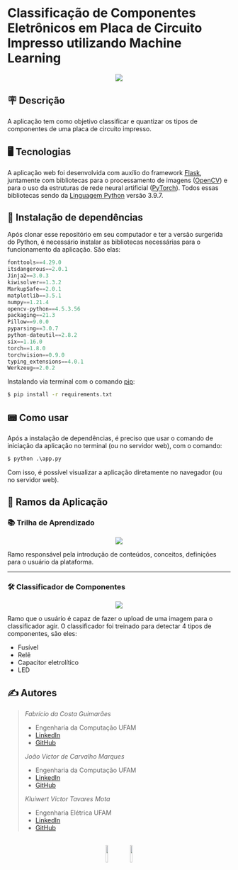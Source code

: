 # Classificação de Componentes Eletrônicos em Placa de Circuito Impresso utilizando Machine Learning

<p align="center">
  <img src="https://user-images.githubusercontent.com/65060013/153782146-1fd45186-119c-47f7-9f10-44bd09e5a0b0.gif">
</p>

## 🪧 Descrição


A aplicação tem como objetivo classificar e quantizar os tipos de componentes de uma placa de circuito impresso.

## 🖥️ Tecnologias


A aplicação web foi desenvolvida com auxílio do framework [Flask](https://flask.palletsprojects.com/en/2.0.x/), juntamente com bibliotecas para o processamento de imagens ([OpenCV](https://opencv.org/)) e para o uso da estruturas de rede neural artificial ([PyTorch](https://pytorch.org/)). Todos essas bibliotecas sendo da [Linguagem Python](https://www.python.org/) versão 3.9.7.

## 🧾 Instalação de dependências


Após clonar esse repositório em seu computador e ter a versão surgerida do Python, é necessário instalar as bibliotecas necessárias para o funcionamento da aplicação. São elas: 

```python
fonttools==4.29.0
itsdangerous==2.0.1
Jinja2==3.0.3
kiwisolver==1.3.2
MarkupSafe==2.0.1
matplotlib==3.5.1
numpy==1.21.4
opencv-python==4.5.3.56
packaging==21.3
Pillow==9.0.0
pyparsing==3.0.7
python-dateutil==2.8.2
six==1.16.0
torch==1.8.0
torchvision==0.9.0
typing_extensions==4.0.1
Werkzeug==2.0.2
```

Instalando via terminal com o comando [pip](https://pypi.org/project/pip/):

```bash
$ pip install -r requirements.txt
```


## 📟 Como usar


Após a instalação de dependências, é preciso que usar o comando de iniciação da aplicação no terminal (ou no servidor web), com o comando:

```python
$ python .\app.py
```

Com isso, é possível visualizar a aplicação diretamente no navegador (ou no servidor web).

## 🌳 Ramos da Aplicação

### 📚 Trilha de Aprendizado


<p align="center">
  <img src="https://user-images.githubusercontent.com/65060013/153949876-bc58cecd-b0a1-4eb5-9977-c5dfbdc431ba.gif">
</p>



Ramo responsável pela introdução de conteúdos, conceitos, definições para o usuário da plataforma.


<hr>

### 🛠️ Classificador de Componentes


<p align="center">
  <img src="https://user-images.githubusercontent.com/65060013/153951837-932adc0b-93b7-48a5-947b-2e7befb3290f.gif">
</p>


Ramo que o usuário é capaz de fazer o upload de uma imagem para o classificador agir. O classificador foi treinado para detectar 4 tipos de componentes, são eles:

- Fusível
- Relê
- Capacitor eletrolítico
- LED

## ✍️ Autores



> *Fabrício da Costa Guimarães* 
> - Engenharia da Computação UFAM 
> - <a href="https://www.linkedin.com/in/abriciof/" target="_blank"> LinkedIn </a> 
> - <a href="https://github.com/abriciof/" target="_blank"> GitHub </a>
> 
>
> *João Victor de Carvalho Marques*
> - Engenharia da Computação UFAM 
> - <a href="https://www.linkedin.com/in/jo%C3%A3o-marques-171261134/" target="_blank"> LinkedIn </a>
> - <a href="https://github.com/Battlesides" target="_blank"> GitHub </a>
> 
>
> *Kluiwert Victor Tavares Mota* 
> - Engenharia Elétrica UFAM
> - <a href="https://www.linkedin.com/" target="_blank"> LinkedIn </a>
> - <a href="https://github.com/kluiwert/" target="_blank"> GitHub </a>
>



<p align="center">
  <br>
  <img src="https://user-images.githubusercontent.com/65060013/156955108-35069a93-3c6e-4e07-abf8-dfd5f3a443bb.png" style="width:10%">
    <img src="https://user-images.githubusercontent.com/65060013/156952397-8edfe44c-edfc-406c-bfb0-87f7a5e73e0b.png" style="width:10%">
</p>



